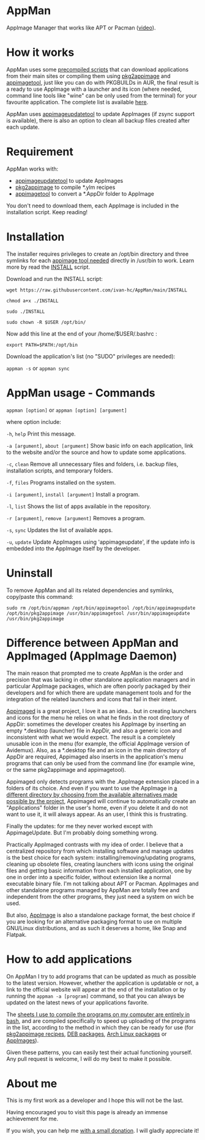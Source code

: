 # AppMan
AppImage Manager that works like APT or Pacman ([video](https://www.youtube.com/watch?v=H4XTYBV__1s)).

# How it works
AppMan uses some [precompiled scripts](https://github.com/ivan-hc/AppMan/tree/main/applications) that can download applications from their main sites or compiling them using [pkg2appimage](https://github.com/AppImage/pkg2appimage) and [appimagetool](https://github.com/AppImage/AppImageKit), just like you can do with PKGBUILDs in AUR, the final result is a ready to use AppImage with a launcher and its icon (where needed, command line tools like "wine" can be only used from the terminal) for your favourite application. The complete list is available [here](https://github.com/ivan-hc/AppMan/tree/main/applications).

AppMan uses [appimageupdatetool](https://github.com/AppImage/AppImageUpdate) to update AppImages (if zsync support is available), there is also an option to clean all backup files created after each update.

# Requirement
AppMan works with:
- [appimageupdatetool](https://github.com/AppImage/AppImageUpdate) to update AppImages
- [pkg2appimage](https://github.com/AppImage/pkg2appimage) to compile *.ylm recipes
- [appimagetool](https://github.com/AppImage/AppImageKit) to convert a *.AppDir folder to AppImage

You don't need to download them, each AppImage is included in the installation script. Keep reading!

# Installation
The installer requires privileges to create an /opt/bin directory and three symlinks for each [appimage tool needed](https://github.com/ivan-hc/AppMan/tree/main/appimage-tools) directly in /usr/bin to work. Learn more by read the [INSTALL](https://raw.githubusercontent.com/ivan-hc/AppMan/main/INSTALL) script.

Download and run the INSTALL script:

`wget https://raw.githubusercontent.com/ivan-hc/AppMan/main/INSTALL`

`chmod a+x ./INSTALL`

`sudo ./INSTALL`

`sudo chown -R $USER /opt/bin/`

Now add this line at the end of your /home/$USER/.bashrc :

`export PATH=$PATH:/opt/bin`

Download the application's list (no "SUDO" privileges are needed):

`appman -s` or `appman sync`


# AppMan usage - Commands
`appman [option]`  or `appman [option] [argument]`
 
 where option include:
 
  `-h`, `help`	Print this message.

  `-a [argument]`, `about [argument]` Show basic info on each application, link to the website and/or the source and how to update some applications.

  `-c`, `clean`	Remove all unnecessary files and folders, i.e. backup	files, installation scripts, and temporary folders.
  
  `-f`, `files`	Programs installed on the system.
  
  `-i [argument]`, `install [argument]` 	Install a program.
  
  `-l`, `list`	Shows the list of apps available in the repository.
  
  `-r [argument]`, `remove [argument]`	Removes a program.
  
  `-s`, `sync`	Updates the list of available apps.
  
  `-u`, `update`	Update AppImages using 'appimageupdate', if the update info is embedded into the AppImage itself by the developer.
  

# Uninstall
To remove AppMan and all its related dependencies and symlinks, copy/paste this command:

`sudo rm /opt/bin/appman /opt/bin/appimagetool /opt/bin/appimageupdate /opt/bin/pkg2appimage /usr/bin/appimagetool /usr/bin/appimageupdate /usr/bin/pkg2appimage`


# Difference between AppMan and AppImaged (AppImage Daemon)
The main reason that prompted me to create AppMan is the order and precision that was lacking in other standalone application managers and in particular AppImage packages, which are often poorly packaged by their developers and for which there are update management tools and for the integration of the related launchers and icons that fail in their intent.

[Appimaged](https://github.com/probonopd/go-appimage) is a great project, I love it as an idea... but in creating launchers and icons for the menu he relies on what he finds in the root directory of AppDir: sometimes the developer creates his AppImage by inserting an empty *.desktop (launcher) file in AppDir, and also a generic icon and inconsistent with what we would expect. The result is a completely unusable icon in the menu (for example, the official AppImage version of Avidemux). Also, as a *.desktop file and an icon in the main directory of AppDir are required, Appimaged also inserts in the application's menu programs that can only be used from the command line (for example wine, or the same pkg2appimage and appimagetool).

Appimaged only detects programs with the .AppImage extension placed in a folders of its choice. And even if you want to use the AppImage in [a different directory by choosing from the available alternatives made possible by the project](https://github.com/probonopd/go-appimage/blob/master/src/appimaged/README.md#notes), Appimaged will continue to automatically create an "Applications" folder in the user's home, even if you delete it and do not want to use it, it will always appear. As an user, I think this is frustrating.

Finally the updates: for me they never worked except with AppimageUpdate. But I'm probably doing something wrong.

Practically AppImaged contrasts with my idea of order. I believe that a centralized repository from which installing software and manage updates is the best choice for each system: installing/removing/updating programs, cleaning up obsolete files, creating launchers with icons using the original files and getting basic information from each installed application, one by one in order into a specific folder, without extension like a normal executable binary file. I'm not talking about APT or Pacman. AppImages and other standalone programs managed by AppMan are totally free and independent from the other programs, they just need a system on wich be used.

But also, [AppImage](https://appimage.org/) is also a standalone package format, the best choice if you are looking for an alternative packaging format to use on multiple GNU/Linux distributions, and as such it deserves a home, like Snap and Flatpak.


# How to add applications
On AppMan I try to add programs that can be updated as much as possible to the latest version. However, whether the application is updatable or not, a link to the official website will appear at the end of the installation or by running the `appman -a [program]` command, so that you can always be updated on the latest news of your applications favorite.

The [sheets I use to compile the programs on my computer are entirely in bash](https://github.com/ivan-hc/AppMan/tree/main/models), and are compiled specifically to speed up uploading of the programs in the list, according to the method in which they can be ready for use (for [pkg2appimage recipes](https://github.com/ivan-hc/AppMan/main/models/PKG2APPIMAGE-installer), [DEB packages](https://github.com/ivan-hc/AppMan/main/models/LOCALDEB-installer), [Arch Linux packages](https://github.com/ivan-hc/AppMan/main/models/LOCALARCH-installer) or [AppImages](https://github.com/ivan-hc/AppMan/main/models/WGETSIMPLE-installer)).

Given these patterns, you can easily test their actual functioning yourself. Any pull request is welcome, I will do my best to make it possible.


# About me
This is my first work as a developer and I hope this will not be the last.

Having encouraged you to visit this page is already an immense achievement for me.

If you wish, you can help me [with a small donation](https://paypal.me/ivanalexhc). I will gladly appreciate it!
